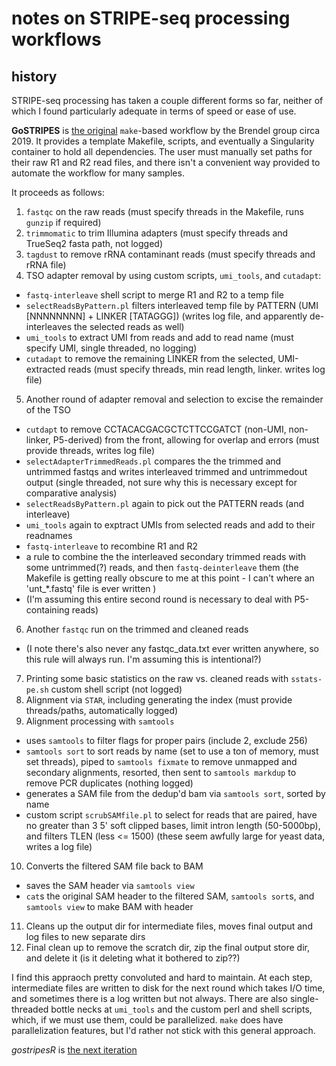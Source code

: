 # notes on STRIPE-seq processing workflows

## history

STRIPE-seq processing has taken a couple different forms so far, neither of which I found particularly adequate in terms of speed or ease of use.

**GoSTRIPES** is [the original](https://github.com/BrendelGroup/GoSTRIPES) `make`-based workflow by the Brendel group circa 2019.  It provides a template Makefile, scripts, and eventually a Singularity container to hold all dependencies.  The user must manually set paths for their raw R1 and R2 read files, and there isn't a convenient way provided to automate the workflow for many samples.

It proceeds as follows:

1. `fastqc` on the raw reads (must specify threads in the Makefile, runs `gunzip` if required)
2. `trimmomatic` to trim Illumina adapters (must specify threads and TrueSeq2 fasta path, not logged)
3. `tagdust` to remove rRNA contaminant reads (must specify threads and rRNA file)
4. TSO adapter removal by using custom scripts, `umi_tools`, and `cutadapt`: 
  - `fastq-interleave` shell script to merge R1 and R2 to a temp file
  - `selectReadsByPattern.pl` filters interleaved temp file by PATTERN (UMI [NNNNNNNN] + LINKER [TATAGGG]) (writes log file, and apparently de-interleaves the selected reads as well)
  - `umi_tools` to extract UMI from reads and add to read name (must specify UMI, single threaded, no logging)
  - `cutadapt` to remove the remaining LINKER from the selected, UMI-extracted reads (must specify threads, min read length, linker.  writes log file)
 5. Another round of adapter removal and selection to excise the remainder of the TSO
   - `cutdapt` to remove CCTACACGACGCTCTTCCGATCT (non-UMI, non-linker, P5-derived) from the front, allowing for overlap and errors (must provide threads, writes log file)
   - `selectAdapterTrimmedReads.pl` compares the the trimmed and untrimmed fastqs and writes interleaved trimmed and untrimmedout output (single threaded, not sure why this is necessary except for comparative analysis)
   - `selectReadsByPattern.pl` again to pick out the PATTERN reads (and interleave)
   - `umi_tools` again to exptract UMIs from selected reads and add to their readnames
   - `fastq-interleave` to recombine R1 and R2
   - a rule to combine the the interleaved secondary trimmed reads with some untrimmed(?) reads, and then `fastq-deinterleave` them (the Makefile is getting really obscure to me at this point - I can't where an 'unt_*.fastq' file is ever written )
   - (I'm assuming this entire second round is necessary to deal with P5-containing reads)
6. Another `fastqc` run on the trimmed and cleaned reads
  - (I note there's also never any fastqc_data.txt ever written anywhere, so this rule will always run.  I'm assuming this is intentional?)
7. Printing some basic statistics on the raw vs. cleaned reads with `sstats-pe.sh` custom shell script (not logged)
8. Alignment via `STAR`, including generating the index (must provide threads/paths, automatically logged)
9. Alignment processing with `samtools`
  - uses `samtools` to filter flags for proper pairs (include 2, exclude 256)
  - `samtools sort` to sort reads by name (set to use a ton of memory, must set threads), piped to `samtools fixmate` to remove unmapped and secondary alignments, resorted, then sent to `samtools markdup` to remove PCR duplicates (nothing logged)
  - generates a SAM file from the dedup'd bam via `samtools sort`, sorted by name
  - custom script `scrubSAMfile.pl` to select for reads that are paired, have no greater than 3 5' soft clipped bases, limit intron length (50-5000bp), and filters TLEN (less <= 1500) (these seem awfully large for yeast data, writes a log file)
10. Converts the filtered SAM file back to BAM
  - saves the SAM header via `samtools view`
  - `cat`s the original SAM header to the filtered SAM, `samtools sort`s, and `samtools view` to make BAM with header
11. Cleans up the output dir for intermediate files, moves final output and log files to new separate dirs
12. Final clean up to remove the scratch dir, zip the final output store dir, and delete it (is it deleting what it bothered to zip??)

I find this appraoch pretty convoluted and hard to maintain.  At each step, intermediate files are written to disk for the next round which takes I/O time, and sometimes there is a log written but not always.  There are also single-threaded bottle necks at `umi_tools` and the custom perl and shell scripts, which, if we must use them, could be parallelized.  `make` does have parallelization features, but I'd rather not stick with this general approach.


*gostripesR* is [the next iteration]()
